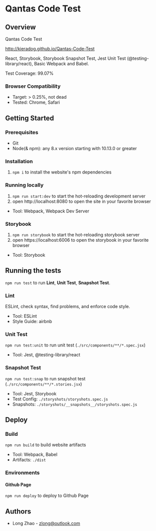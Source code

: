 # Qantas Code Test

## Overview

Qantas Code Test

http://kieradog.github.io/Qantas-Code-Test

React, Storybook, Storybook Snapshot Test, Jest Unit Test (@testing-library/react), Basic Webpack and Babel.

Test Coverage: 99.07%

### Browser Compatibility

- Target: > 0.25%, not dead
- Tested: Chrome, Safari

## Getting Started

### Prerequisites

- Git
- Node(& npm): any 8.x version starting with 10.13.0 or greater

### Installation

1. `npm i` to install the website's npm dependencies

### Running locally

1. `npm run start:dev` to start the hot-reloading development server
2. open http://localhost:8080 to open the site in your favorite browser

- Tool: Webpack, Webpack Dev Server

### Storybook

1. `npm run storybook` to start the hot-reloading storybook server
2. open https://localhost:6006 to open the storybook in your favorite browser

- Tool: Storybook

## Running the tests

`npm run test` to run __Lint__, __Unit Test__, __Snapshot Test__.

### Lint

ESLint, check syntax, find problems, and enforce code style.

- Tool: ESLint
- Style Guide: airbnb

### Unit Test

`npm run test:unit` to run unit test (`./src/components/**/*.spec.jsx`)

- Tool: Jest, @testing-library/react

### Snapshot Test

`npm run test:snap` to run snapshot test (`./src/components/**/*.stories.jsx`) 

- Tool: Jest, Storybook
- Test Config: `./storyshots/storyshots.spec.js`
- Snapshots: `./storyshots/__snapshots__/storyshots.spec.js`

## Deploy

### Build

`npm run build` to build website artifacts

- Tool: Webpack, Babel
- Artifacts: `./dist`

### Environments

#### Github Page

`npm run deploy` to deploy to Github Page

## Authors

- Long Zhao - zlong@outlook.com
